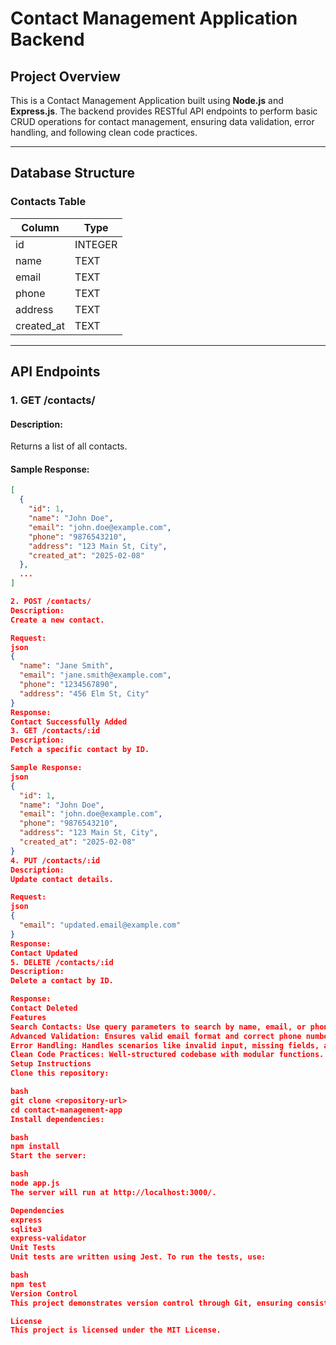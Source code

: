 # Contact Management Application Backend

## Project Overview

This is a Contact Management Application built using **Node.js** and **Express.js**. The backend provides RESTful API endpoints to perform basic CRUD operations for contact management, ensuring data validation, error handling, and following clean code practices.

---

## Database Structure

### Contacts Table

| Column     | Type    |
| ---------- | ------- |
| id         | INTEGER |
| name       | TEXT    |
| email      | TEXT    |
| phone      | TEXT    |
| address    | TEXT    |
| created_at | TEXT    |

---

## API Endpoints

### 1. **GET /contacts/**

#### Description:

Returns a list of all contacts.

#### Sample Response:

```json
[
  {
    "id": 1,
    "name": "John Doe",
    "email": "john.doe@example.com",
    "phone": "9876543210",
    "address": "123 Main St, City",
    "created_at": "2025-02-08"
  },
  ...
]

2. POST /contacts/
Description:
Create a new contact.

Request:
json
{
  "name": "Jane Smith",
  "email": "jane.smith@example.com",
  "phone": "1234567890",
  "address": "456 Elm St, City"
}
Response:
Contact Successfully Added
3. GET /contacts/:id
Description:
Fetch a specific contact by ID.

Sample Response:
json
{
  "id": 1,
  "name": "John Doe",
  "email": "john.doe@example.com",
  "phone": "9876543210",
  "address": "123 Main St, City",
  "created_at": "2025-02-08"
}
4. PUT /contacts/:id
Description:
Update contact details.

Request:
json
{
  "email": "updated.email@example.com"
}
Response:
Contact Updated
5. DELETE /contacts/:id
Description:
Delete a contact by ID.

Response:
Contact Deleted
Features
Search Contacts: Use query parameters to search by name, email, or phone number (/contacts?search=name).
Advanced Validation: Ensures valid email format and correct phone number pattern using express-validator.
Error Handling: Handles scenarios like invalid input, missing fields, and contact not found.
Clean Code Practices: Well-structured codebase with modular functions.
Setup Instructions
Clone this repository:

bash
git clone <repository-url>
cd contact-management-app
Install dependencies:

bash
npm install
Start the server:

bash
node app.js
The server will run at http://localhost:3000/.

Dependencies
express
sqlite3
express-validator
Unit Tests
Unit tests are written using Jest. To run the tests, use:

bash
npm test
Version Control
This project demonstrates version control through Git, ensuring consistent collaboration and version management.

License
This project is licensed under the MIT License.



```
